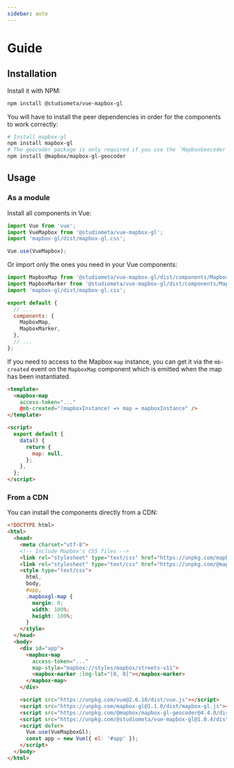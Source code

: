 ```yaml
---
sidebar: auto
---
```


# Guide

## Installation

Install it with NPM:

```bash
npm install @studiometa/vue-mapbox-gl
```

You will have to install the peer dependencies in order for the components to work correctly:

```bash
# Install mapbox-gl
npm install mapbox-gl
# The geocoder package is only required if you use the `MapboxGeocoder` component
npm install @mapbox/mapbox-gl-geocoder
```

## Usage

### As a module

Install all components in Vue:

```js
import Vue from 'vue';
import VueMapbox from '@studiometa/vue-mapbox-gl';
import 'mapbox-gl/dist/mapbox-gl.css';

Vue.use(VueMapbox);
```

Or import only the ones you need in your Vue components:

```js
import MapboxMap from '@studiometa/vue-mapbox-gl/dist/components/MapboxMap';
import MapboxMarker from '@studiometa/vue-mapbox-gl/dist/components/MapboxMarker';
import 'mapbox-gl/dist/mapbox-gl.css';

export default {
  // ...
  components: {
    MapboxMap,
    MapboxMarker,
  },
  // ...
};
```

If you need to access to the Mapbox `map` instance, you can get it via the `mb-created` event on the `MapboxMap` component which is emitted when the map has been instantiated.

```html
<template>
  <mapbox-map
    access-token="..."
    @mb-created="(mapboxInstance) => map = mapboxInstance" />
</template>

<script>
  export default {
    data() {
      return {
        map: null,
      };
    },
  };
</script>
```

### From a CDN

You can install the components directly from a CDN:

```html
<!DOCTYPE html>
<html>
  <head>
    <meta charset="utf-8">
    <!-- Include Mapbox's CSS files -->
    <link rel="stylesheet" type="text/css" href="https://unpkg.com/mapbox-gl@1.1.0/dist/mapbox-gl.css">
    <link rel="stylesheet" type="text/css" href="https://unpkg.com/@mapbox/mapbox-gl-geocoder@4.4.0/dist/mapbox-gl-geocoder.css">
    <style type="text/css">
      html,
      body,
      #app,
      .mapboxgl-map {
        margin: 0;
        width: 100%;
        height: 100%;
      }
    </style>
  </head>
  <body>
    <div id="app">
      <mapbox-map
        access-token="..."
        map-style="mapbox://styles/mapbox/streets-v11">
        <mapbox-marker :lng-lat="[0, 0]"></mapbox-marker>
      </mapbox-map>
    </div>

    <script src="https://unpkg.com/vue@2.6.10/dist/vue.js"></script>
    <script src="https://unpkg.com/mapbox-gl@1.1.0/dist/mapbox-gl.js"></script>
    <script src="https://unpkg.com/@mapbox/mapbox-gl-geocoder@4.4.0/dist/mapbox-gl-geocoder.min.js"></script>
    <script src="https://unpkg.com/@studiometa/vue-mapbox-gl@1.0.4/dist/VueMapboxGl.umd.min.js"></script>
    <script defer>
      Vue.use(VueMapboxGl);
      const app = new Vue({ el: '#app' });
    </script>
  </body>
</html>
```
